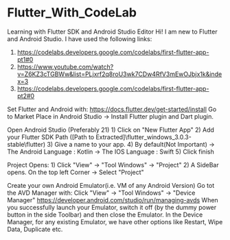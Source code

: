 # Flutter_With_CodeLab
Learning with Flutter SDK and Android Studio Editor
Hi! I am new to Flutter and Android Studio.
I have used the following links:
1) https://codelabs.developers.google.com/codelabs/first-flutter-app-pt1#0
2) https://www.youtube.com/watch?v=Z6KZ3cTGBWw&list=PLjxrf2q8roU3wk7CDw4RfV3mEwOJbjx1k&index=3
3) https://codelabs.developers.google.com/codelabs/first-flutter-app-pt2#0

Set Flutter and Android with:
	https://docs.flutter.dev/get-started/install
Go to Market Place in Android Studio
	-> Install Flutter plugin and Dart plugin.

Open Android Studio (Preferably 21)
	1) Click on "New Flutter App"
	2) Add your Flutter SDK Path ([Path to Extracted]\flutter_windows_3.0.3-stable\flutter)
	3) Give a name to your app.
	4) By default(Not Important) -> The Android Language : Kotlin
								 -> The IOS Language : Swift
	5) Click finish

Project Opens:
	1) Click "View" -> "Tool Windows" -> "Project"
	2) A SideBar opens. On the top left Corner -> Select "Project"

Create your own Android Emulator(i.e. VM of any Android Version)
	Go tot the AVD Manager with: Click "View" -> "Tool Windows" -> "Device Manager"	
	https://developer.android.com/studio/run/managing-avds
	When you successfully launch your Emulator, switch it off (by the dummy power button in the side Toolbar) and then close the Emulator.
	In the Device Manager, for any existing Emulator, we have other options like Restart, Wipe Data, Duplicate etc.